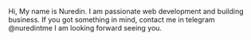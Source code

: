 Hi, My name is Nuredin. I am passionate web development and building business. 
If you got something in mind, contact me in telegram @nuredintme
I am looking forward seeing you.
